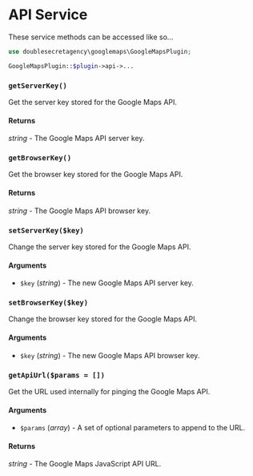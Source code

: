 # API Service

These service methods can be accessed like so...

```php
use doublesecretagency\googlemaps\GoogleMapsPlugin;

GoogleMapsPlugin::$plugin->api->...
```

### `getServerKey()`

Get the server key stored for the Google Maps API.
 
#### Returns

_string_ - The Google Maps API server key.

### `getBrowserKey()`

Get the browser key stored for the Google Maps API.
 
#### Returns

_string_ - The Google Maps API browser key.

### `setServerKey($key)`

Change the server key stored for the Google Maps API.

#### Arguments

 - `$key` (_string_) - The new Google Maps API server key.

### `setBrowserKey($key)`

Change the browser key stored for the Google Maps API.

#### Arguments

 - `$key` (_string_) - The new Google Maps API browser key.
 
### `getApiUrl($params = [])`

Get the URL used internally for pinging the Google Maps API.

#### Arguments

 - `$params` (_array_) - A set of optional parameters to append to the URL.
 
#### Returns

_string_ - The Google Maps JavaScript API URL.
